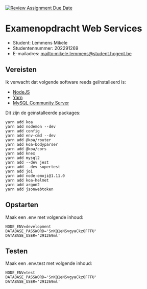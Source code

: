 [![Review Assignment Due Date](https://classroom.github.com/assets/deadline-readme-button-24ddc0f5d75046c5622901739e7c5dd533143b0c8e959d652212380cedb1ea36.svg)](https://classroom.github.com/a/snPWRHYg)

# Examenopdracht Web Services

- Student: Lemmens Mikele
- Studentennummer: 202291269
- E-mailadres: <mailto:mikele.lemmens@student.hogent.be>

## Vereisten

Ik verwacht dat volgende software reeds geïnstalleerd is:

- [NodeJS](https://nodejs.org)
- [Yarn](https://yarnpkg.com)
- [MySQL Community Server](https://dev.mysql.com/downloads/mysql/)

Dit zijn de geïnstalleerde packages:

```terminal
yarn add koa
yarn add nodemon --dev
yarn add config
yarn add env-cmd --dev
yarn add @koa/router
yarn add koa-bodyparser
yarn add @koa/cors
yarn add knex
yarn add mysql2
yarn add --dev jest
yarn add --dev supertest
yarn add joi
yarn add node-emoji@1.11.0
yarn add koa-helmet
yarn add argon2
yarn add jsonwebtoken
```

## Opstarten

Maak een .env met volgende inhoud:

```.env
NODE_ENV=development
DATABASE_PASSWORD='SnKQ1eNSvgyaCkzOFFFU'
DATABASE_USER='291269ml'
```

## Testen

Maak een .env.test met volgende inhoud:

```.env
NODE_ENV=test
DATABASE_PASSWORD='SnKQ1eNSvgyaCkzOFFFU'
DATABASE_USER='291269ml'
```

